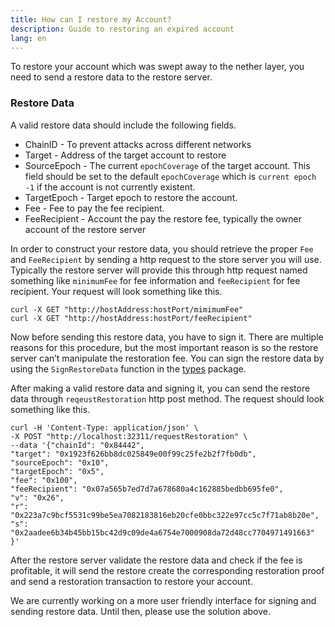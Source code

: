 ```yaml
---
title: How can I restore my Account?
description: Guide to restoring an expired account
lang: en
---
```


To restore your account which was swept away to the nether layer, you need to send a restore data to the restore server. 

### Restore Data

A valid restore data should include the following fields.

- ChainID - To prevent attacks across different networks
- Target - Address of the target account to restore
- SourceEpoch - The current `epochCoverage` of the target account. This field should be set to the default `epochCoverage` which is `current epoch -1` if the account is not currently existent.
- TargetEpoch - Target epoch to restore the account.
- Fee - Fee to pay the fee recipient.
- FeeRecipient - Account the pay the restore fee, typically the owner account of the restore server

In order to construct your restore data, you should retrieve the proper `Fee` and `FeeRecipient` by sending a http request to the store server you will use. Typically the restore server will provide this through http request named something like `minimumFee` for fee information and `feeRecipient` for fee recipient. Your request will look something like this.
```
curl -X GET "http://hostAddress:hostPort/mimimumFee"
curl -X GET "http://hostAddress:hostPort/feeRecipient"
```

Now before sending this restore data, you have to sign it. There are multiple reasons for this procedure, but the most important reason is so the restore server can’t manipulate the restoration fee. You can sign the restore data by using the `SignRestoreData` function in the [types](https://pkg.go.dev/github.com/ethereum/go-ethereum/core/types) package. 

After making a valid restore data and signing it, you can send the restore data through `reqeustRestoration` http post method. The request should look something like this.

```
curl -H 'Content-Type: application/json' \
-X POST "http://localhost:32311/requestRestoration" \
--data '{"chainId": "0x84442", 
"target": "0x1923f626bb8dc025849e00f99c25fe2b2f7fb0db", 
"sourceEpoch": "0x10",
"targetEpoch": "0x5",
"fee": "0x100",
"feeRecipient": "0x07a565b7ed7d7a678680a4c162885bedbb695fe0",
"v": "0x26",
"r": "0x223a7c9bcf5531c99be5ea7082183816eb20cfe0bbc322e97cc5c7f71ab8b20e",
"s": "0x2aadee6b34b45bb15bc42d9c09de4a6754e7000908da72d48cc7704971491663"
}'
```
After the restore server validate the restore data and check if the fee is profitable, it will send the restore create the corresponding restoration proof and send a restoration transaction to restore your account.

We are currently working on a more user friendly interface for signing and sending restore data. Until then, please use the solution above.

